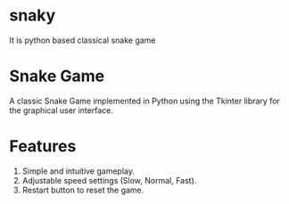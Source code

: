 # snaky

It is python based classical snake game

# Snake Game
A classic Snake Game implemented in Python using the Tkinter library for the graphical user interface.

# Features
1. Simple and intuitive gameplay.
2. Adjustable speed settings (Slow, Normal, Fast).
3. Restart button to reset the game.
